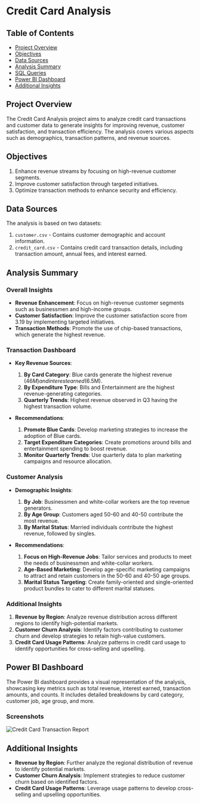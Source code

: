 # Credit Card Analysis

## Table of Contents
- [Project Overview](#project-overview)
- [Objectives](#objectives)
- [Data Sources](#data-sources)
- [Analysis Summary](#analysis-summary)
- [SQL Queries](#sql-queries)
- [Power BI Dashboard](#power-bi-dashboard)
- [Additional Insights](#additional-insights)

## Project Overview
The Credit Card Analysis project aims to analyze credit card transactions and customer data to generate insights for improving revenue, customer satisfaction, and transaction efficiency. The analysis covers various aspects such as demographics, transaction patterns, and revenue sources.

## Objectives
1. Enhance revenue streams by focusing on high-revenue customer segments.
2. Improve customer satisfaction through targeted initiatives.
3. Optimize transaction methods to enhance security and efficiency.

## Data Sources
The analysis is based on two datasets:
1. `customer.csv` - Contains customer demographic and account information.
2. `credit_card.csv` - Contains credit card transaction details, including transaction amount, annual fees, and interest earned.

## Analysis Summary

### Overall Insights
- **Revenue Enhancement**: Focus on high-revenue customer segments such as businessmen and high-income groups.
- **Customer Satisfaction**: Improve the customer satisfaction score from 3.19 by implementing targeted initiatives.
- **Transaction Methods**: Promote the use of chip-based transactions, which generate the highest revenue.

### Transaction Dashboard
- **Key Revenue Sources**:
  1. **By Card Category**: Blue cards generate the highest revenue ($46M) and interest earned ($6.5M).
  2. **By Expenditure Type**: Bills and Entertainment are the highest revenue-generating categories.
  3. **Quarterly Trends**: Highest revenue observed in Q3 having the highest transaction volume.

- **Recommendations**:
  1. **Promote Blue Cards**: Develop marketing strategies to increase the adoption of Blue cards.
  2. **Target Expenditure Categories**: Create promotions around bills and entertainment spending to boost revenue.
  3. **Monitor Quarterly Trends**: Use quarterly data to plan marketing campaigns and resource allocation.

### Customer Analysis
- **Demographic Insights**:
  1. **By Job**: Businessmen and white-collar workers are the top revenue generators.
  2. **By Age Group**: Customers aged 50-60 and 40-50 contribute the most revenue.
  3. **By Marital Status**: Married individuals contribute the highest revenue, followed by singles.

- **Recommendations**:
  1. **Focus on High-Revenue Jobs**: Tailor services and products to meet the needs of businessmen and white-collar workers.
  2. **Age-Based Marketing**: Develop age-specific marketing campaigns to attract and retain customers in the 50-60 and 40-50 age groups.
  3. **Marital Status Targeting**: Create family-oriented and single-oriented product bundles to cater to different marital statuses.

### Additional Insights
1. **Revenue by Region**: Analyze revenue distribution across different regions to identify high-potential markets.
2. **Customer Churn Analysis**: Identify factors contributing to customer churn and develop strategies to retain high-value customers.
3. **Credit Card Usage Patterns**: Analyze patterns in credit card usage to identify opportunities for cross-selling and upselling.


## Power BI Dashboard
The Power BI dashboard provides a visual representation of the analysis, showcasing key metrics such as total revenue, interest earned, transaction amounts, and counts. It includes detailed breakdowns by card category, customer job, age group, and more.

### Screenshots
 
![Credit Card Transaction Report]()

## Additional Insights
- **Revenue by Region**: Further analyze the regional distribution of revenue to identify potential markets.
- **Customer Churn Analysis**: Implement strategies to reduce customer churn based on identified factors.
- **Credit Card Usage Patterns**: Leverage usage patterns to develop cross-selling and upselling opportunities.
